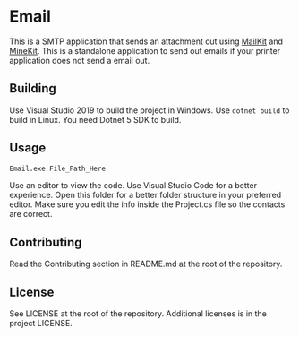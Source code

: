 # Email

This is a SMTP application that sends an attachment out using [MailKit](https://github.com/jstedfast/MailKit) and [MineKit](https://github.com/jstedfast/MimeKit). This is a standalone application to send out emails if your printer application does not send a email out.

## Building

Use Visual Studio 2019 to build the project in Windows. Use `dotnet build` to build in Linux. You need Dotnet 5 SDK to build.

## Usage

```bash
Email.exe File_Path_Here
```

Use an editor to view the code. Use Visual Studio Code for a better experience. Open this folder for a better folder structure in your preferred editor. Make sure you edit the info inside the Project.cs file so the contacts are correct.

## Contributing

Read the Contributing section in README.md at the root of the repository.

## License

See LICENSE at the root of the repository. Additional licenses is in the project LICENSE.
